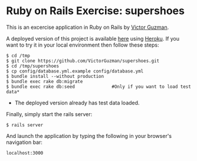 # Ruby on Rails Exercise: supershoes

This is an excercise application in
Ruby on Rails by [Victor Guzman](http://github.com/VictorGuzman).

A deployed version of this project is available [here](http://supershoes.herokuapp.com) using [Heroku](https://www.heroku.com/). If you want to try it in your local environment then follow these steps:

    $ cd /tmp
	$ git clone https://github.com/VictorGuzman/supershoes.git
	$ cd /tmp/supershoes
	$ cp config/database.yml.example config/database.yml
	$ bundle install --without production
	$ bundle exec rake db:migrate
	$ bundle exec rake db:seed				#Only if you want to load test data*


* The deployed version already has test data loaded.

Finally, simply start the rails server:

	$ rails server

And launch the application by typing the following in your browser's navigation bar:

	localhost:3000
